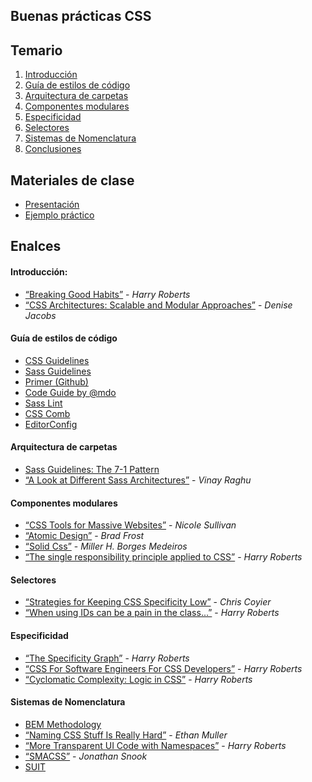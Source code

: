 ## Buenas prácticas CSS

## Temario
1. [Introducción](http://nahuelsotelo.github.io/edu.css-architecture/#/3)
2. [Guía de estilos de código](http://nahuelsotelo.github.io/edu.css-architecture/#/4)
3. [Arquitectura de carpetas](http://nahuelsotelo.github.io/edu.css-architecture/#/5)
4. [Componentes modulares](http://nahuelsotelo.github.io/edu.css-architecture/#/6)
5. [Especificidad](http://nahuelsotelo.github.io/edu.css-architecture/#/7)
6. [Selectores](http://nahuelsotelo.github.io/edu.css-architecture/#/8)
7. [Sistemas de Nomenclatura](http://nahuelsotelo.github.io/edu.css-architecture/#/9)
8. [Conclusiones](http://nahuelsotelo.github.io/edu.css-architecture/#/10)

## Materiales de clase
* [Presentación](http://nahuelsotelo.github.io/edu.css-architecture/)
* [Ejemplo práctico](https://github.com/nahuelsotelo/edu.css-architecture/blob/master/_example/example.zip?raw=true)

## Enalces
#### Introducción:
* [“Breaking Good Habits”](https://vimeo.com/44773888) - _Harry Roberts_
* [“CSS Architectures: Scalable and Modular Approaches”](http://www.sitepoint.com/css-architectures-scalable-and-modular-approaches/) - _Denise Jacobs_

#### Guía de estilos de código
* [CSS Guidelines](http://cssguidelin.es/)
* [Sass Guidelines](http://sass-guidelin.es/)
* [Primer (Github)](http://primercss.io/guidelines/)
* [Code Guide by @mdo](http://codeguide.co/)
* [Sass Lint](https://github.com/brigade/scss-lint)
* [CSS Comb](http://csscomb.com/)
* [EditorConfig](http://editorconfig.org/)


#### Arquitectura de carpetas
* [Sass Guidelines: The 7-1 Pattern](http://sass-guidelin.es/#the-7-1-pattern)
* [“A Look at Different Sass Architectures”](http://www.sitepoint.com/look-different-sass-architectures/) - _Vinay Raghu_

#### Componentes modulares
* [“CSS Tools for Massive Websites”](https://vimeo.com/72759139) - _Nicole Sullivan_
* [“Atomic Design”](http://bradfrost.com/blog/post/atomic-web-design/) - _Brad Frost_
* [“Solid Css”](http://blog.millermedeiros.com/solid-css/) - _Miller H. Borges Medeiros_
* [“The single responsibility principle applied to CSS”](http://csswizardry.com/2012/04/the-single-responsibility-principle-applied-to-css/) - _Harry Roberts_

#### Selectores
* [“Strategies for Keeping CSS Specificity Low”](https://css-tricks.com/strategies-keeping-css-specificity-low/) - _Chris Coyier_
* [“When using IDs can be a pain in the class...”](http://csswizardry.com/2011/09/when-using-ids-can-be-a-pain-in-the-class/) - _Harry Roberts_

#### Especificidad
* [“The Specificity Graph”](http://csswizardry.com/2014/10/the-specificity-graph/) - _Harry Roberts_
* [“CSS For Software Engineers For CSS Developers”](https://vimeo.com/140641366) - _Harry Roberts_
* [“Cyclomatic Complexity: Logic in CSS”](http://csswizardry.com/2015/04/cyclomatic-complexity-logic-in-css/) - _Harry Roberts_

#### Sistemas de Nomenclatura
* [BEM Methodology](https://en.bem.info/method/)
* [“Naming CSS Stuff Is Really Hard”](http://seesparkbox.com/foundry/naming_css_stuff_is_really_hard) - _Ethan Muller_
* [“More Transparent UI Code with Namespaces”](http://csswizardry.com/2015/03/more-transparent-ui-code-with-namespaces/) - _Harry Roberts_
* [“SMACSS”](https://smacss.com/) - _Jonathan Snook_
* [SUIT](https://github.com/suitcss/suit/blob/master/doc/naming-conventions.md)
